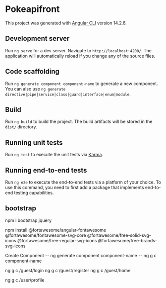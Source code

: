 # Pokeapifront

This project was generated with [Angular CLI](https://github.com/angular/angular-cli) version 14.2.6.

## Development server

Run `ng serve` for a dev server. Navigate to `http://localhost:4200/`. The application will automatically reload if you change any of the source files.

## Code scaffolding

Run `ng generate component component-name` to generate a new component. You can also use `ng generate directive|pipe|service|class|guard|interface|enum|module`.

## Build

Run `ng build` to build the project. The build artifacts will be stored in the `dist/` directory.

## Running unit tests

Run `ng test` to execute the unit tests via [Karma](https://karma-runner.github.io).

## Running end-to-end tests

Run `ng e2e` to execute the end-to-end tests via a platform of your choice. To use this command, you need to first add a package that implements end-to-end testing capabilities.

## bootstrap
npm i bootstrap jquery


npm install @fortawesome/angular-fontawesome @fortawesome/fontawesome-svg-core @fortawesome/free-solid-svg-icons @fortawesome/free-regular-svg-icons @fortawesome/free-brands-svg-icons

Create Component
-- ng generate component component-name
-- ng g c component-name

ng g c /guest/login
ng g c /guest/register
ng g c /guest/home

ng g c /user/profile


